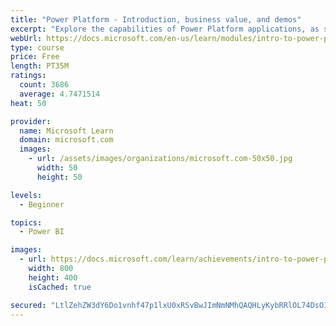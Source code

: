 ```yaml
---
title: "Power Platform - Introduction, business value, and demos"
excerpt: "Explore the capabilities of Power Platform applications, as seen in demonstrations and customer case studies."
webUrl: https://docs.microsoft.com/en-us/learn/modules/intro-to-power-platform-mba/
type: course
price: Free
length: PT35M
ratings:
  count: 3686
  average: 4.7471514
heat: 50

provider:
  name: Microsoft Learn
  domain: microsoft.com
  images:
    - url: /assets/images/organizations/microsoft.com-50x50.jpg
      width: 50
      height: 50

levels:
  - Beginner

topics:
  - Power BI

images:
  - url: https://docs.microsoft.com/learn/achievements/intro-to-power-platform-social.png
    width: 800
    height: 400
    isCached: true

secured: "LtlZehZW3dY6Do1vnhf47p1lxU0xRSvBwJImNmNMhQAQHLyKybRRlOL74DsOIJzOZuT3zZB9MVjuQ6pnY/RF422gD+kBO3OW5nYRvrqJtrb9jNq9aL+raqEN5Iw6EvnRySJUIlgUyGD9pTqjdxqr7mOPXt6SdzKKtENsWK8WguuLBmM3JmTsawEY+6kREx6VG4WHHpwRsKCQTBksGAy7i6ep30PcDIjWhQWegNS93T1QxRJztc4sw04IQNfnBqAYtEAIm3hxAeSW4f+NKfUkZQtTuDF2qjMQNQCuCW1lXZ7qni8L92d/Hxqv6hDz32t2u2tPS5CBoXmaVDIn6tdJ+UkCIM4gLpvYcIFFXqfAulpVf0UIY3y2YdHNPtwzKVy9a1W/bjbB1XQyIjtBn8Vi/nDBF62H4+u6dJ3tMPxDXng=;/7tBcMaFTfDLL8jgz9Jy2w=="
---
```


